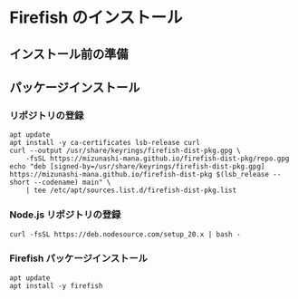 # Firefish のインストール

## インストール前の準備

## パッケージインストール

### リポジトリの登録

```
apt update
apt install -y ca-certificates lsb-release curl
curl --output /usr/share/keyrings/firefish-dist-pkg.gpg \
    -fsSL https://mizunashi-mana.github.io/firefish-dist-pkg/repo.gpg
echo "deb [signed-by=/usr/share/keyrings/firefish-dist-pkg.gpg] https://mizunashi-mana.github.io/firefish-dist-pkg $(lsb_release --short --codename) main" \
    | tee /etc/apt/sources.list.d/firefish-dist-pkg.list
```

### Node.js リポジトリの登録

```
curl -fsSL https://deb.nodesource.com/setup_20.x | bash -
```

### Firefish パッケージインストール

```
apt update
apt install -y firefish
```
